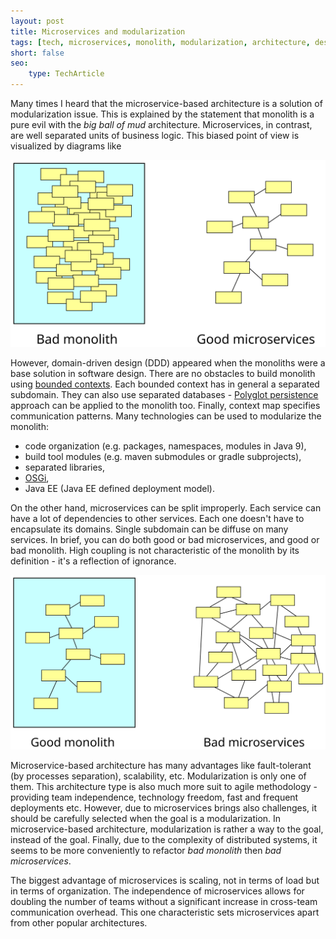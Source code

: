 ```yaml
---
layout: post
title: Microservices and modularization
tags: [tech, microservices, monolith, modularization, architecture, design]
short: false
seo:
    type: TechArticle
---
```


Many times I heard that the microservice-based architecture is a solution of modularization issue.
This is explained by the statement that monolith is a pure evil with the *big ball of mud* architecture.
Microservices, in contrast, are well separated units of business logic.
This biased point of view is visualized by diagrams like

![Bad monolith and good microservices](/assets/articles/2017-01-08-Microservices-and-modularization/bad-monolith-ang-good-microservices.svg "Bad monolith and good microservices")

However, domain-driven design (DDD) appeared when the monoliths were a base solution in software design.
There are no obstacles to build monolith using [bounded contexts](https://martinfowler.com/bliki/BoundedContext.html).
Each bounded context has in general a separated subdomain.
They can also use separated databases - [Polyglot persistence](https://martinfowler.com/bliki/PolyglotPersistence.html) 
approach can be applied to the monolith too.
Finally, context map specifies communication patterns.
Many technologies can be used to modularize the monolith:

- code organization (e.g. packages, namespaces, modules in Java 9),
- build tool modules (e.g. maven submodules or gradle subprojects),
- separated libraries,
- [OSGi](https://www.osgi.org/),
- Java EE (Java EE defined deployment model).

On the other hand, microservices can be split improperly.
Each service can have a lot of dependencies to other services.
Each one doesn't have to encapsulate its domains.
Single subdomain can be diffuse on many services.
In brief, you can do both good or bad microservices, and good or bad monolith.
High coupling is not characteristic of the monolith by its definition - it's a reflection of ignorance.

![Good monolith and bad microservices](/assets/articles/2017-01-08-Microservices-and-modularization/good-monolith-and-bad-microservices.svg "Good monolith and bad microservices")

Microservice-based architecture has many advantages like fault-tolerant (by processes separation), scalability, etc.
Modularization is only one of them.
This architecture type is also much more suit to agile methodology - providing team independence, technology freedom, fast and frequent deployments etc.
However, due to microservices brings also challenges, it should be carefully selected when the goal is a modularization.
In microservice-based architecture, modularization is rather a way to the goal, instead of the goal.
Finally, due to the complexity of distributed systems,
it seems to be more conveniently to refactor *bad monolith* then *bad microservices*.

The biggest advantage of microservices is scaling, not in terms of load but in terms of organization.
The independence of microservices allows for doubling the number of teams without a significant increase in cross-team communication overhead.
This one characteristic sets microservices apart from other popular architectures.
